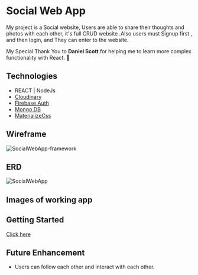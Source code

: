 # Social Web App

My project is a Social website, Users are able to share their thoughts and photos with each other, it's full CRUD website .Also users must Signup first , and then login, and They can enter to the website.

My Special Thank You to <strong>Daniel Scott</strong> for helping me to learn more complex functionality with React. 💫

## Technologies
- REACT | NodeJs
- [Cloudinary](https://cloudinary.com/home-6-4-video-b)
- [Firebase Auth](https://console.cloud.google.com/home/dashboard)
- [Mongo DB](https://www.mongodb.com/)
- [MaterializeCss](https://materializecss.com)

## Wireframe
![SocialWebApp-framework](https://user-images.githubusercontent.com/83556668/124980806-b01d0d00-dfe9-11eb-8955-fb03c49b9dd6.png)

## ERD
![SocialWebApp](https://user-images.githubusercontent.com/83556668/124980878-c88d2780-dfe9-11eb-9efb-2b192e791787.png)

## Images of working app


## Getting Started
[Click here](https://blissful-gates-bf7d64.netlify.app/login)

## Future Enhancement
- Users can follow each other and interact with each other.
